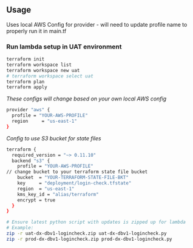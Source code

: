 ## Usage
Uses local AWS Config for provider - will need to update profile name to properly run it in main.tf


### Run lambda setup in UAT environment
```bash
terraform init
terraform workspace list
terraform workspace new uat
# terraform workspace select uat
terraform plan
terraform apply
```


*These configs will change based on your own local AWS config*

```bash
provider "aws" {
  profile = "YOUR-AWS-PROFILE"
  region     = "us-east-1"
}
```

*Config to use S3 bucket for state files*

```bash
terraform {
  required_version = "~> 0.11.10"
  backend "s3" {
    profile = "YOUR-AWS-PROFILE"
// change bucket to your terraform state file bucket
    bucket  = "YOUR-TERRAFORM-STATE-FILE-BKT" 
    key     = "deployment/login-check.tfstate"
    region  = "us-east-1"
    kms_key_id = "alias/terraform"
    encrypt = true
  }
}

# Ensure latest python script with updates is zipped up for lambda
# Example:  
zip -r uat-dx-dbv1-logincheck.zip uat-dx-dbv1-logincheck.py
zip -r prod-dx-dbv1-logincheck.zip prod-dx-dbv1-logincheck.py
```


